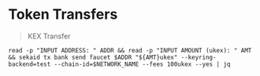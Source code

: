 
# Token Transfers

> KEX Transfer

```
read -p "INPUT ADDRESS: " ADDR && read -p "INPUT AMOUNT (ukex): " AMT && sekaid tx bank send faucet $ADDR "${AMT}ukex" --keyring-backend=test --chain-id=$NETWORK_NAME --fees 100ukex --yes | jq
```

